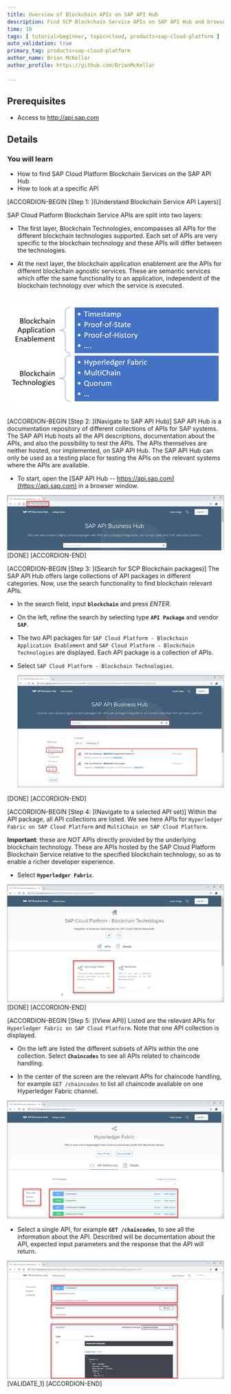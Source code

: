 ```yaml
---
title: Overview of Blockchain APIs on SAP API Hub
description: Find SCP Blockchain Service APIs on SAP API Hub and browse through the APIs.
time: 10
tags: [ tutorial>beginner, topic>cloud, products>sap-cloud-platform ]
auto_validation: true
primary_tag: products>sap-cloud-platform
author_name: Brian McKellar
author_profile: https://github.com/BrianMcKellar

---
```


## Prerequisites  
 - Access to http://api.sap.com

## Details

### You will learn
 - How to find SAP Cloud Platform Blockchain Services on the SAP API Hub
 - How to look at a specific API

 [ACCORDION-BEGIN [Step 1: ](Understand Blockchain Service API Layers)]

SAP Cloud Platform Blockchain Service APIs are split into two layers:

- The first layer, Blockchain Technologies, encompasses all APIs for the different blockchain technologies supported. Each set of APIs are very specific to the blockchain technology and these APIs will differ between the technologies.

- At the next layer, the blockchain application enablement are the APIs for different blockchain agnostic services. These are semantic services which offer the same functionality to an application, independent of the blockchain technology over which the service is executed.

![Image depicting two layers of blockchain APIs](01--api-structure.png)
---

[ACCORDION-BEGIN [Step 2: ](Navigate to SAP API Hub)]
SAP API Hub is a documentation repository of different collections of APIs for SAP systems. The SAP API Hub hosts all the API descriptions, documentation about the APIs, and also the possibility to test the APIs. The APIs themselves are neither hosted, nor implemented, on SAP API Hub. The SAP API Hub can only be used as a testing place for testing the APIs on the relevant systems where the APIs are available.

* To start, open the [SAP API Hub -- https://api.sap.com](https://api.sap.com) in a browser window.

![Image depicting SAP API Hub Start Page](02--apihub.png)
[DONE]
[ACCORDION-END]

[ACCORDION-BEGIN [Step 3: ](Search for SCP Blockchain packages)]
The SAP API Hub offers large collections of API packages in different categories. Now, use the search functionality to find blockchain relevant APIs.

* In the search field, input **`blockchain`** and press _ENTER_.

* On the left, refine the search by selecting type **`API Package`** and vendor **`SAP`**.

* The two API packages for `SAP Cloud Platform - Blockchain Application Enablement` and `SAP Cloud Platform - Blockchain Technologies` are displayed. Each API package is a collection of APIs.

* Select `SAP Cloud Platform - Blockchain Technologies`.

    ![Image depicting SAP API Hub Searching](03--search.png)

[DONE]
[ACCORDION-END]

[ACCORDION-BEGIN [Step 4: ](Navigate to a selected API set)]
Within the API package, all API collections are listed. We see here APIs for `Hyperledger Fabric on SAP Cloud Platform` and `MultiChain on SAP Cloud Platform`.

**Important**: these are _NOT_ APIs directly provided by the underlying blockchain technology. These are APIs hosted by the SAP Cloud Platform Blockchain Service relative to the specified blockchain technology, so as to enable a richer developer experience.

* Select **`Hyperledger Fabric`**.

![Image depicting SAP API Blockchain APIs](04--select-hlf.png)
[DONE]
[ACCORDION-END]

[ACCORDION-BEGIN [Step 5: ](View API)]
Listed are the relevant APIs for `Hyperledger Fabric on SAP Cloud Platform`. Note that one API collection is displayed.

* On the left are listed the different subsets of APIs within the one collection. Select **`Chaincodes`** to see all APIs related to chaincode handling.

* In the center of the screen are the relevant APIs for chaincode handling, for example `GET /chaincodes` to list all chaincode available on one Hyperledger Fabric channel.

![Image depicting different categories for an API on SAP API Hub](05--view-categories.png)

* Select a single API, for example **`GET /chaincodes`**, to see all the information about the API. Described will be documentation about the API, expected input parameters and the response that the API will return.

![Image depicting details on one API on SAP API Hub](06--view-api-details.png)
[VALIDATE_1]
[ACCORDION-END]
